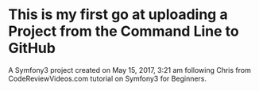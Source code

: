This is my first go at uploading a Project from the Command Line to GitHub
======

A Symfony3 project created on May 15, 2017, 3:21 am following Chris from CodeReviewVideos.com tutorial on Symfony3 for Beginners. 



